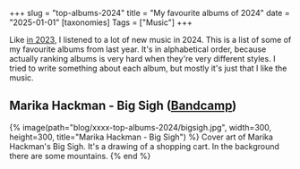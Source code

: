 +++
slug = "top-albums-2024"
title = "My favourite albums of 2024"
date = "2025-01-01"
[taxonomies]
Tags = ["Music"]
+++

Like [in 2023](@/blog/0003-top-albums-2023/index.md), I listened to a lot of new music in 2024.
This is a list of some of my favourite albums from last year.
It's in alphabetical order, because actually ranking albums is very hard when they're very different styles.
I tried to write something about each album, but mostly it's just that I like the music.

<!-- more -->

## Marika Hackman - Big Sigh ([Bandcamp]())

{% image(path="blog/xxxx-top-albums-2024/bigsigh.jpg", width=300, height=300, title="Marika Hackman - Big Sigh") %}
Cover art of Marika Hackman's Big Sigh.
It's a drawing of a shopping cart.
In the background there are some mountains.
{% end %}
